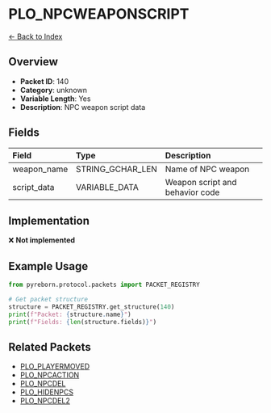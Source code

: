 # PLO_NPCWEAPONSCRIPT

[← Back to Index](../index.md)

## Overview

- **Packet ID**: 140
- **Category**: unknown
- **Variable Length**: Yes
- **Description**: NPC weapon script data

## Fields

| Field | Type | Description |
|:------|:-----|:------------|
| weapon_name | STRING_GCHAR_LEN | Name of NPC weapon |
| script_data | VARIABLE_DATA | Weapon script and behavior code |

## Implementation

❌ **Not implemented**

## Example Usage

```python
from pyreborn.protocol.packets import PACKET_REGISTRY

# Get packet structure
structure = PACKET_REGISTRY.get_structure(140)
print(f"Packet: {structure.name}")
print(f"Fields: {len(structure.fields)}")
```

## Related Packets

- [PLO_PLAYERMOVED](PLO_PLAYERMOVED.md)
- [PLO_NPCACTION](PLO_NPCACTION.md)
- [PLO_NPCDEL](PLO_NPCDEL.md)
- [PLO_HIDENPCS](PLO_HIDENPCS.md)
- [PLO_NPCDEL2](PLO_NPCDEL2.md)
